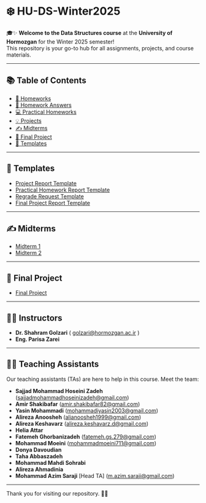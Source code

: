 # ❄️ HU-DS-Winter2025

🎓✨ **Welcome to the Data Structures course** at the **University of Hormozgan** for the Winter 2025 semester!  
This repository is your go-to hub for all assignments, projects, and course materials. 


---

## 📚 Table of Contents

- [📁 Homeworks](#-homeworks)
- [📝 Homework Answers](#-homework-answers)
- [💻 Practical Homeworks](#-practical-homeworks)
- [💡 Projects](#-projects)
- [✍ Midterms](#-midterms)
- [🚀 Final Project](#-final-project)
- [📄 Templates](#-Templates)

---

## 📄 Templates

- [Project Report Template](Templates/Project-Template/)
- [Practical Homework Report Template](Templates/Practical-Homework-Template)
- [Regrade Request Template](Templates/Regrade-Template)
- [Final Project Report Template](Templates/Final-Project-Template)

---

## ✍ Midterms

- [Midterm 1](Midterms/midterm-1.pdf)
- [Midterm 2](Midterms/midterm-2.pdf)

---


## 🚀 Final Project

- [Final Project](FinalProject/FinalProject.pdf)  

---


## 👨‍🏫 Instructors
  
- **Dr. Shahram Golzari** ( golzari@hormozgan.ac.ir )  
- **Eng. Parisa Zarei**  

---

## 👩‍🏫 Teaching Assistants

Our teaching assistants (TAs) are here to help in this course. Meet the team:  
- **Sajjad Mohammad Hoseini Zadeh** (sajjadmohammadhoseinizadeh@gmail.com)  
- **Amir Shakibafar** (amir.shakibafar82@gmail.com)  
- **Yasin Mohammadi** (mohammadiyasin2003@gmail.com)  
- **Alireza Anoosheh** (alianoosheh1999@gmail.com)  
- **Alireza Keshavarz** (alireza.keshavarz.d@gmail.com)  
- **Helia Attar**  
- **Fatemeh Ghorbanizadeh** (fatemeh.gs.279@gmail.com)  
- **Mohammad Moeini** (mohammadmoeini711@gmail.com)  
- **Donya Davoudian**
- **Taha Abbaszadeh**
- **Mohammad Mahdi Sohrabi**
- **Alireza Ahmadinia**
- **Mohammad Azim Saraji** [Head TA] (m.azim.saraji@gmail.com)

---

Thank you for visiting our repository. 🚀✨
